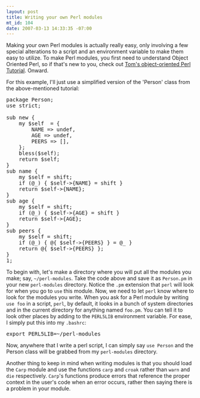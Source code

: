 ```yaml
--- 
layout: post
title: Writing your own Perl modules
mt_id: 104
date: 2007-03-13 14:33:35 -07:00
---
```

Making your own Perl modules is actually really easy, only involving a few special alterations to a script and an environment variable to make them easy to utilize.  To make Perl modules, you first need to understand Object Oriented Perl, so if that's new to you, check out [Tom's object-oriented Perl Tutorial](http://search.cpan.org/dist/perl/pod/perltoot.pod).  Onward.

For this example, I'll just use a simplified version of the 'Person' class from the above-mentioned tutorial:
<pre class="brush: perl;">
package Person;
use strict;

sub new {
	my $self  = {
		NAME => undef,
		AGE => undef,
		PEERS => [],
	};
	bless($self);
	return $self;
}
sub name {
	my $self = shift;
	if (@_) { $self->{NAME} = shift }
	return $self->{NAME};
}
sub age {
	my $self = shift;
	if (@_) { $self->{AGE} = shift }
	return $self->{AGE};
}
sub peers {
	my $self = shift;
	if (@_) { @{ $self->{PEERS} } = @_ }
	return @{ $self->{PEERS} };
}
1;
</pre>

To begin with, let's make a directory where you will put all the modules you make; say, `~/perl-modules`.  Take the code above and save it as `Person.pm` in your new `perl-modules` directory.  Notice the `.pm` extension that `perl` will look for when you go to `use` this module.  Now, we need to let `perl` know where to look for the modules you write.  When you ask for a Perl module by writing `use foo` in a script, `perl`, by default, it looks in a bunch of system directories and in the current directory for anything named `foo.pm`.  You can tell it to look other places by adding to the `PERL5LIB` environment variable.  For ease, I simply put this into my `.bashrc`:

<pre>
export PERL5LIB=~/perl-modules
</pre>

Now, anywhere that I write a perl script, I can simply say `use Person` and the Person class will be grabbed from my `perl-modules` directory.

Another thing to keep in mind when writing modules is that you should load the `Carp` module and use the functions `carp` and `croak` rather than `warn` and `die` respectively.  `Carp`'s functions produce errors that reference the proper context in the user's code when an error occurs, rather then saying there is a problem in your module.
